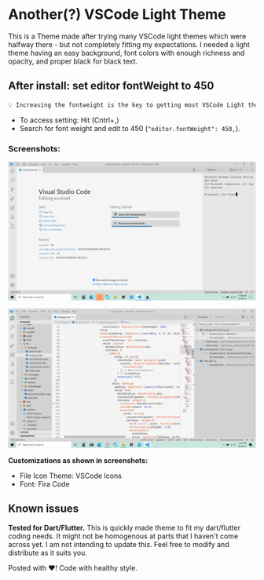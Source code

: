# Another(?) VSCode Light Theme
 
 
This is a Theme made after trying many VSCode light themes which were halfway there - but not completely fitting my expectations.
I needed a light theme having an easy background, font colors with enough richness and opacity, and proper black for black text.
 
## After install: set editor fontWeight to 450
 
```diff
💡 Increasing the fontweight is the key to getting most VSCode Light themes perfect.
```

* To access setting: Hit (Cntrl+,)
* Search for font weight and edit to 450 (`"editor.fontWeight": 450,`).
 
 
 
### Screenshots:
 
![Screenshot](images/screenshot_welcome_page.png)

![Screenshot](images/screenshot_editor.png)

**Customizations as shown in screenshots:**

* File Icon Theme: VSCode Icons
* Font: Fira Code
 
## Known issues

**Tested for Dart/Flutter.** This is quickly made theme to fit my dart/flutter coding needs. It might not be homogenous at parts that I haven't come across yet. I am not intending to update this. Feel free to modify and distribute as it suits you.
 
 
 
 
Posted with ❤️! Code with healthy style.